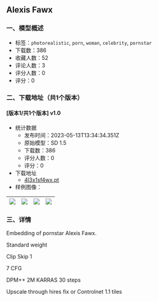 ## Alexis Fawx
### 一、模型概述

- 标签：`photorealistic`, `porn`, `woman`, `celebrity`, `pornstar`
- 下载数：386
- 收藏人数：52
- 评论人数：3
- 评分人数：0
- 评分：0

### 二、下载地址（共1个版本）

#### [版本1/共1个版本] v1.0

- 统计数据
  - 发布时间：2023-05-13T13:34:34.351Z
  - 原始模型：SD 1.5
  - 下载数：386
  - 评分人数：0
  - 评分：0
- 下载地址
  - [4l3x1sf4wx.pt](https://civitai.com/api/download/models/69634)
- 样例图像：

| <img src="https://image.civitai.com/xG1nkqKTMzGDvpLrqFT7WA/b855f932-0164-421d-99e8-e969b5c1b4a8/width=450/777288.jpeg" /> | <img src="https://image.civitai.com/xG1nkqKTMzGDvpLrqFT7WA/620b5a41-2604-4391-8214-14e61b631847/width=450/777290.jpeg" /> | <img src="https://image.civitai.com/xG1nkqKTMzGDvpLrqFT7WA/43dec897-e7b5-4474-8643-1768e8c99290/width=450/777291.jpeg" /> | <img src="https://image.civitai.com/xG1nkqKTMzGDvpLrqFT7WA/ac8c7b39-23b8-4610-986d-eb3fb1b105ab/width=450/777293.jpeg" /> |
| ---- | ---- | ---- | ---- |


### 三、详情
<p>Embedding of pornstar Alexis Fawx.</p><p>Standard weight</p><p>Clip Skip 1</p><p>7 CFG</p><p>DPM++ 2M KARRAS 30 steps</p><p>Upscale through hires fix or Controlnet 1.1 tiles</p>